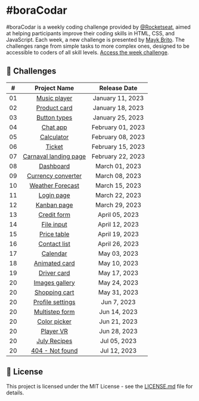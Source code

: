 # #boraCodar
#boraCodar is a weekly coding challenge provided by [@Rocketseat](https://www.rocketseat.com.br/), aimed at helping participants improve their coding skills in HTML, CSS, and JavaScript. Each week, a new challenge is presented by [Mayk Brito](https://github.com/maykbrito). The challenges range from simple tasks to more complex ones, designed to be accessible to coders of all skill levels. [Access the week challenge](https://www.rocketseat.com.br/boracodar).

## 🚀 Challenges

| # | Project Name | Release Date |
| :-: | :------------: | :------------: |
| 01 | [Music player](https://github.com/bw3sley/bora-codar/tree/main/music-player) | January 11, 2023 |
| 02 | [Product card](https://github.com/bw3sley/bora-codar/tree/main/product-card) | January 18, 2023 |
| 03 | [Button types](https://github.com/bw3sley/bora-codar/tree/main/button-types) | January 25, 2023 |
| 04 | [Chat app](https://github.com/bw3sley/bora-codar/tree/main/chat-app) | February 01, 2023 |
| 05 | [Calculator](https://github.com/bw3sley/bora-codar/tree/main/calculator) | February 08, 2023 |
| 06 | [Ticket](https://github.com/bw3sley/bora-codar/tree/main/ticket) | February 15, 2023 |
| 07 | [Carnaval landing page](https://github.com/bw3sley/bora-codar/tree/main/carnaval-landing-page) | February 22, 2023 |
| 08 | [Dashboard](https://github.com/bw3sley/bora-codar/tree/main/dashboard) | March 01, 2023 |
| 09 | [Currency converter](https://github.com/bw3sley/bora-codar/tree/main/currency-converter) | March 08, 2023 |
| 10 | [Weather Forecast](https://github.com/bw3sley/bora-codar/tree/main/weather-forecast) | March 15, 2023 |
| 11 | [Login page](https://github.com/bw3sley/bora-codar/tree/main/login-page) | March 22, 2023 |
| 12 | [Kanban page](https://github.com/bw3sley/bora-codar/tree/main/kanban-page) | March 29, 2023 |
| 13 | [Credit form](https://github.com/bw3sley/bora-codar/tree/main/credit-form) | April 05, 2023 |
| 14 | [File input](https://github.com/bw3sley/bora-codar/tree/main/file-input) | April 12, 2023 |
| 15 | [Price table](https://github.com/bw3sley/bora-codar/tree/main/price-table) | April 19, 2023 |
| 16 | [Contact list](https://github.com/bw3sley/bora-codar/tree/main/contact-list) | April 26, 2023 |
| 17 | [Calendar](https://github.com/bw3sley/bora-codar/tree/main/calendar) | May 03, 2023 |
| 18 | [Animated card](https://github.com/bw3sley/bora-codar/tree/main/animated-card) | May 10, 2023 |
| 19 | [Driver card](https://github.com/bw3sley/bora-codar/tree/main/driver-card) | May 17, 2023 |
| 20 | [Images gallery](https://github.com/bw3sley/bora-codar/tree/main/images-gallery) | May 24, 2023 |
| 20 | [Shopping cart](https://github.com/bw3sley/bora-codar/tree/main/shopping-cart) | May 31, 2023 |
| 20 | [Profile settings](https://github.com/bw3sley/bora-codar/tree/main/profile-settings) | Jun 7, 2023 |
| 20 | [Multistep form](https://github.com/bw3sley/bora-codar/tree/main/multistep-form) | Jun 14, 2023 |
| 20 | [Color picker](https://github.com/bw3sley/bora-codar/tree/main/color-picker) | Jun 21, 2023 |
| 20 | [Player VR](https://github.com/bw3sley/bora-codar/tree/main/player-vr) | Jun 28, 2023 |
| 20 | [July Recipes](https://github.com/bw3sley/bora-codar/tree/main/july-recipes) | Jul 05, 2023 |
| 20 | [404 - Not found](https://github.com/bw3sley/bora-codar/tree/main/not-found) | Jul 12, 2023 |

## 📝 License

This project is licensed under the MIT License - see the [LICENSE.md](./LICENSE.md) file for details.
